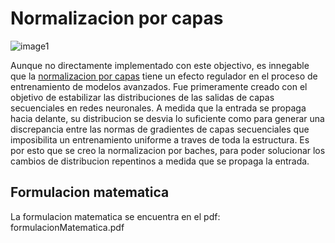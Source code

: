 # Normalizacion por capas

![image1](https://isquared.digital/assets/images/batch_vs_layer_norm_top.png)

Aunque no directamente implementado con este objectivo, es innegable que la [normalizacion por capas](https://arxiv.org/pdf/1502.03167) tiene un efecto regulador en el proceso de entrenamiento de modelos avanzados. Fue primeramente creado con el objetivo de estabilizar las distribuciones de las salidas de capas secuenciales en redes neuronales. A medida que la entrada se propaga hacia delante, su distribucion se desvia lo suficiente como para generar una discrepancia entre las normas de gradientes de capas secuenciales que imposibilita un entrenamiento uniforme a traves de toda la estructura. Es por esto que se creo la normalizacion por baches, para poder solucionar los cambios de distribucion repentinos a medida que se propaga la entrada.

## Formulacion matematica

La formulacion matematica se encuentra en el pdf: formulacionMatematica.pdf

